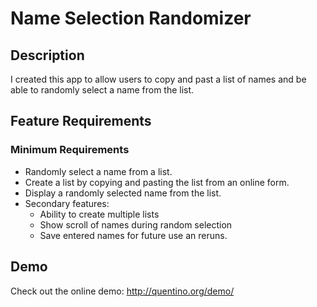 # Name Selection Randomizer 

## Description
I created this app to allow users to copy and past a list of names and be able to randomly select a name from the list.

## Feature Requirements

### Minimum Requirements
* Randomly select a name from a list.
* Create a list by copying and pasting the list from an online form.
* Display a randomly selected name from the list.
* Secondary features:
    * Ability to create multiple lists
    * Show scroll of names during random selection
    * Save entered names for future use an reruns.

## Demo
Check out the online demo: http://quentino.org/demo/
